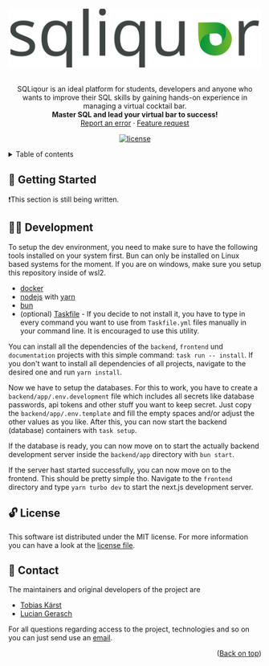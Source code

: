 <div id="top" />

<br />
<div align="center">
  <a href="https://github.com/DevTobias/sqliquor">
    <img src=".github/assets/brand.svg" alt="sqliquor logo" />
  </a>

  <br />
  <br />

  <p align="center">
   SQLiqour is an ideal platform for students, developers and anyone who wants to improve their SQL skills by gaining hands-on experience in managing a virtual cocktail bar.
    <br />
    <strong>Master SQL and lead your virtual bar to success!</strong>
    <br />
    <a href="https://github.com/DevTobias/sqliquorissues/newtemplate=bug_report.md">Report an error</a>
    ·
    <a href="https://github.com/DevTobias/sqliquorissues/newtemplate=feature_request.md">Feature request</a>
  </p>

  <p align="center">
  	<a href="https://github.com/DevTobias/sqliquorblob/main/LICENSE" title="license">
			<img src="https://img.shields.io/github/license/DevTobias/sqliquorblob?style=for-the-badge" alt="license" />
		</a>
  </p>
</div>

<details>
  <summary>Table of contents</summary>
  <ol>
    <li><a href="#👋-getting-started">Getting Started</a></li>
    <li><a href="#🧑‍💻-development">Development</a></li>
    <li><a href="#🔓-license">License</a></li>
    <li><a href="#💌-contact">Contact</a></li>
  </ol>
</details>

## 👋 Getting Started

❗This section is still being written.

## 🧑‍💻 Development

To setup the dev environment, you need to make sure to have the following tools installed on your system first. Bun can only be installed on Linux based systems for the moment. If you are on windows, make sure you setup this repository inside of wsl2.

- [docker](https://www.docker.com/)
- [nodejs](https://nodejs.org/de) with [yarn](https://yarnpkg.com/getting-started/install)
- [bun](https://bun.sh/)
- (optional) [Taskfile](https://taskfile.dev/installation/) - If you decide to not install it, you have to type in every command you want to use from `Taskfile.yml` files manually in your command line. It is encouraged to use this utility.

You can install all the dependencies of the `backend`, `frontend` und `documentation` projects with this simple command: `task run -- install`. If you don't want to install all dependencies of all projects, navigate to the desired one and run `yarn install`.

Now we have to setup the databases. For this to work, you have to create a `backend/app/.env.development` file which includes all secrets like database passwords, api tokens and other stuff you want to keep secret. Just copy the `backend/app/.env.template` and fill the empty spaces and/or adjust the other values as you like. After this, you can now start the backend (database) containers with `task setup`.

If the database is ready, you can now move on to start the actually backend development server inside the `backend/app` directory with `bun start`.

If the server hast started successfully, you can now move on to the frontend. This should be pretty simple tho. Navigate to the `frontend` directory and type `yarn turbo dev` to start the next.js development server.

## 🔓 License

This software ist distributed under the MIT license. For more information you can have a look at the [license file](./LICENSE).

## 💌 Contact

The maintainers and original developers of the project are

- [Tobias Kärst](https://github.com/DevTobias)
- [Lucian Gerasch](https://github.com/LucianGerasch)

For all questions regarding access to the project, technologies and so on you can just send use an [email](mailto:).

<p align="right">(<a href="#top">Back on top</a>)</p>

